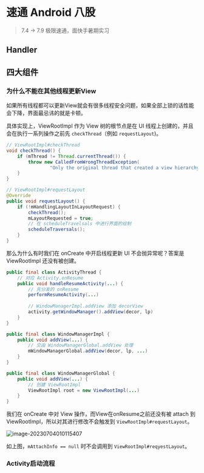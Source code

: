 # 速通 Android 八股

> 7.4 -> 7.9 极限速通，面快手暑期实习

## Handler



## 四大组件

### 为什么不能在其他线程更新View

如果所有线程都可以更新View就会有很多线程安全问题，如果全部上锁的话性能会下降，界面最忌讳的就是卡顿。

具体实现上，ViewRootImpl 作为 View 树的根节点是在 UI 线程上创建的，并且会在执行一系列操作之前先 `checkThread`（例如 `requestLayout`)。

```java
// ViewRootImpl#checkThread
void checkThread() {
    if (mThread != Thread.currentThread()) {
        throw new CalledFromWrongThreadException(
                "Only the original thread that created a view hierarchy can touch its views.");
    }
}
```

```java
// ViewRootImpl#requestLayout
@Override
public void requestLayout() {
    if (!mHandlingLayoutInLayoutRequest) {
        checkThread();
        mLayoutRequested = true;
      	// 在 scheduleTravelsals 中进行界面的绘制
        scheduleTraversals();
    }
}
```

那么为什么有时我们在 onCreate 中开启线程更新 UI 不会抛异常呢？答案是 ViewRootImpl 还没有被创建。

```Java
public final class ActivityThread {
    // 对应 Activity.onResume
    public void handleResumeActivity(...) {
        // 先分发的 onResume
        performResumeActivity(...) 
        
        // WindowManagerImpl.addView 添加 decorView
        activity.getWindowManager().addView(decor, lp)
    }
}

public final class WindowManagerImpl {
    public void addView(...) {
        // 交由 WindowManagerGlobal.addView 处理
        mWindowManagerGlobal.addView(decor, lp, ...)
    }
}

public final class WindowManagerGlobal {
    public void addView(...) {
        // 创建 ViewRootImpl 
        ViewRootImpl root = new ViewRootImpl(...)
    }
}
```

我们在 onCreate 中对 View 操作，而View在onResume之前还没有被 attach 到 ViewRootImpl，所以对其进行修改不会触发到 `ViewRootImpl#requestLayout`。

![image-20230704010115407](https://persecution-1301196908.cos.ap-chongqing.myqcloud.com/image_bedimage-20230704010115407.png)

如上图，`mAttachInfo == null` 时不会调用到 `ViewRootImpl#reqyestLayout`。

### Activity启动流程

